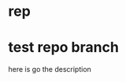 # rep
test repo branch 
==================================================
here is go the description 
